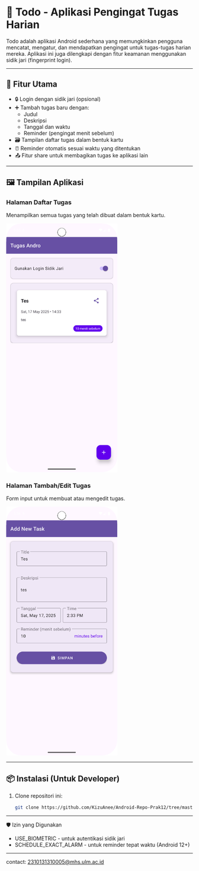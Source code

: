# 📱 Todo - Aplikasi Pengingat Tugas Harian

Todo adalah aplikasi Android sederhana yang memungkinkan pengguna mencatat, mengatur, dan mendapatkan pengingat untuk tugas-tugas harian mereka. Aplikasi ini juga dilengkapi dengan fitur keamanan menggunakan sidik jari (fingerprint login).

---

## 🚀 Fitur Utama

- 🔒 Login dengan sidik jari (opsional)
- ➕ Tambah tugas baru dengan:
  - Judul
  - Deskripsi
  - Tanggal dan waktu
  - Reminder (pengingat menit sebelum)
- 🗃️ Tampilan daftar tugas dalam bentuk kartu
- ⏰ Reminder otomatis sesuai waktu yang ditentukan
- 📤 Fitur share untuk membagikan tugas ke aplikasi lain

---

## 🖼️ Tampilan Aplikasi

### Halaman Daftar Tugas
Menampilkan semua tugas yang telah dibuat dalam bentuk kartu.

<img src="FirstPage.png" alt="Halaman Utama" width="300"/>

### Halaman Tambah/Edit Tugas
Form input untuk membuat atau mengedit tugas.

<img src="input.png" alt="Halaman Form" width="300"/>

---

## 📦 Instalasi (Untuk Developer)

1. Clone repositori ini:
   ```bash
   git clone https://github.com/KizuAnee/Android-Repo-Prak12/tree/master

---

🛡️ Izin yang Digunakan
- USE_BIOMETRIC - untuk autentikasi sidik jari
- SCHEDULE_EXACT_ALARM - untuk reminder tepat waktu (Android 12+)

---

contact:
2310131310005@mhs.ulm.ac.id
